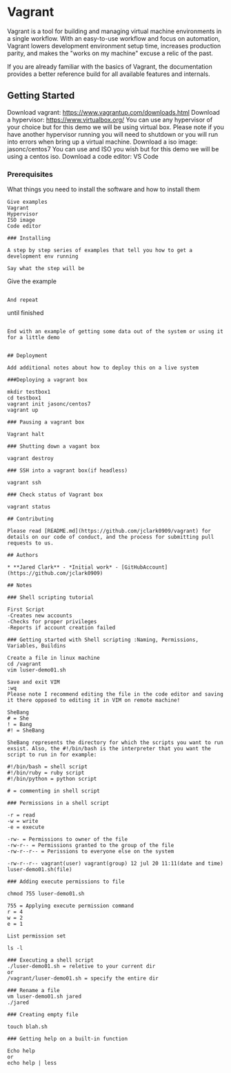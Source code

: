 # Vagrant

Vagrant is a tool for building and managing virtual machine environments in a single workflow. With an easy-to-use workflow and focus on automation, Vagrant lowers development environment setup time, increases production parity, and makes the "works on my machine" excuse a relic of the past.

If you are already familiar with the basics of Vagrant, the documentation provides a better reference build for all available features and internals.

## Getting Started

Download vagrant: https://www.vagrantup.com/downloads.html
Download a hypervisor: https://www.virtualbox.org/
You can use any hypervisor of your choice but for this demo we will be using virtual box. 
Please note if you have another hypervisor running you will need to shutdown or you will run into errors when bring up a virtual machine.
Download a iso image: jasonc/centos7
You can use and ISO you wish but for this demo we will be using a centos iso.
Download a code editor: VS Code

### Prerequisites

What things you need to install the software and how to install them

```
Give examples
Vagrant
Hypervisor
ISO image 
Code editor

### Installing

A step by step series of examples that tell you how to get a development env running

Say what the step will be

```
Give the example
```

And repeat

```
until finished
```

End with an example of getting some data out of the system or using it for a little demo


## Deployment

Add additional notes about how to deploy this on a live system

###Deploying a vagrant box

mkdir testbox1
cd testbox1
vagrant init jasonc/centos7
vagrant up

### Pausing a vagrant box 

Vagrant halt

### Shutting down a vagant box 

vagrant destroy

### SSH into a vagrant box(if headless)

vagrant ssh

### Check status of Vagrant box

vagrant status

## Contributing

Please read [README.md](https://github.com/jclark0909/vagrant) for details on our code of conduct, and the process for submitting pull requests to us.

## Authors

* **Jared Clark** - *Initial work* - [GitHubAccount](https://github.com/jclark0909)

## Notes

### Shell scripting tutorial 

First Script
-Creates new accounts 
-Checks for proper privileges
-Reports if account creation failed

### Getting started with Shell scripting :Naming, Permissions, Variables, Buildins

Create a file in linux machine
cd /vagrant
vim luser-demo01.sh

Save and exit VIM
:wq
Please note I recommend editing the file in the code editor and saving it there opposed to editing it in VIM on remote machine!

SheBang
# = She
! = Bang
#! = SheBang

SheBang represents the directory for which the scripts you want to run exsist. Also, the #!/bin/bash is the interpreter that you want the script to run in for example:

#!/bin/bash = shell script
#!/bin/ruby = ruby script 
#!/bin/python = python script

# = commenting in shell script

### Permissions in a shell script 

-r = read 
-w = write
-e = execute

-rw- = Permissions to owner of the file 
-rw-r-- = Permissions granted to the group of the file
-rw-r--r-- = Perissions to everyone else on the system

-rw-r--r-- vagrant(user) vagrant(group) 12 jul 20 11:11(date and time) luser-demo01.sh(file)

### Adding execute permissions to file

chmod 755 luser-demo01.sh

755 = Applying execute permission command 
r = 4 
w = 2 
e = 1

List permission set 

ls -l

### Executing a shell script 
./luser-demo01.sh = reletive to your current dir
or
/vagrant/luser-demo01.sh = specify the entire dir

### Rename a file 
vm luser-demo01.sh jared
./jared

### Creating empty file

touch blah.sh

### Getting help on a built-in function 

Echo help
or 
echo help | less
